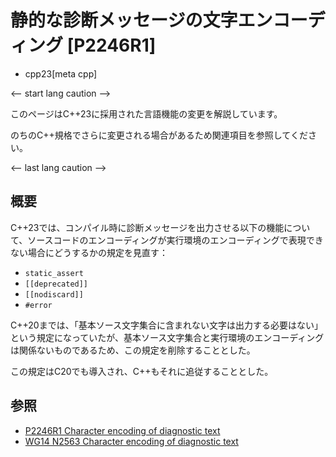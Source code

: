 # 静的な診断メッセージの文字エンコーディング [P2246R1]
* cpp23[meta cpp]

<-- start lang caution -->

このページはC++23に採用された言語機能の変更を解説しています。

のちのC++規格でさらに変更される場合があるため関連項目を参照してください。

<-- last lang caution -->

## 概要
C++23では、コンパイル時に診断メッセージを出力させる以下の機能について、ソースコードのエンコーディングが実行環境のエンコーディングで表現できない場合にどうするかの規定を見直す：

- `static_assert`
- `[[deprecated]]`
- `[[nodiscard]]`
- `#error`

C++20までは、「基本ソース文字集合に含まれない文字は出力する必要はない」という規定になっていたが、基本ソース文字集合と実行環境のエンコーディングは関係ないものであるため、この規定を削除することとした。

この規定はC20でも導入され、C++もそれに追従することとした。

## 参照
- [P2246R1 Character encoding of diagnostic text](https://www.open-std.org/jtc1/sc22/wg21/docs/papers/2021/p2246r1.pdf)
- [WG14 N2563 Character encoding of diagnostic text](https://www.open-std.org/jtc1/sc22/wg14/www/docs/n2563.pdf)